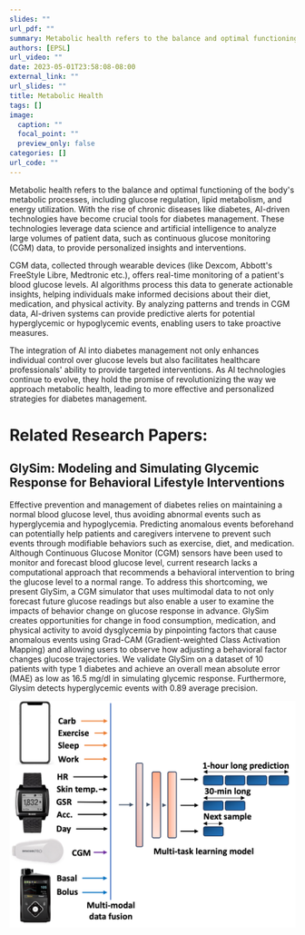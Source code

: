 ```yaml
---
slides: ""
url_pdf: ""
summary: Metabolic health refers to the balance and optimal functioning of the body's metabolic processes, including glucose regulation, lipid metabolism, and energy utilization. With the rise of chronic diseases like diabetes, AI-driven technologies have become crucial tools for diabetes management. These technologies leverage data science and artificial intelligence to analyze large volumes of patient data, such as continuous glucose monitoring (CGM) data, to provide personalized insights and interventions. CGM data, collected through wearable devices (like Dexcom, Abbott's FreeStyle Libre, Medtronic etc.), offers real-time monitoring of a patient's blood glucose levels. AI algorithms process this data to generate actionable insights, helping individuals make informed decisions about their diet, medication, and physical activity. By analyzing patterns and trends in CGM data, AI-driven systems can provide predictive alerts for potential hyperglycemic or hypoglycemic events, enabling users to take proactive measures. The integration of AI into diabetes management not only enhances individual control over glucose levels but also facilitates healthcare professionals' ability to provide targeted interventions. As AI technologies continue to evolve, they hold the promise of revolutionizing the way we approach metabolic health, leading to more effective and personalized strategies for diabetes management.
authors: [EPSL]
url_video: ""
date: 2023-05-01T23:58:08-08:00
external_link: ""
url_slides: ""
title: Metabolic Health
tags: []
image:
  caption: ""
  focal_point: ""
  preview_only: false
categories: []
url_code: ""
---
```

Metabolic health refers to the balance and optimal functioning of the body's metabolic processes, including glucose regulation, lipid metabolism, and energy utilization. With the rise of chronic diseases like diabetes, AI-driven technologies have become crucial tools for diabetes management. These technologies leverage data science and artificial intelligence to analyze large volumes of patient data, such as continuous glucose monitoring (CGM) data, to provide personalized insights and interventions.

CGM data, collected through wearable devices (like Dexcom, Abbott's FreeStyle Libre, Medtronic etc.), offers real-time monitoring of a patient's blood glucose levels. AI algorithms process this data to generate actionable insights, helping individuals make informed decisions about their diet, medication, and physical activity. By analyzing patterns and trends in CGM data, AI-driven systems can provide predictive alerts for potential hyperglycemic or hypoglycemic events, enabling users to take proactive measures.

The integration of AI into diabetes management not only enhances individual control over glucose levels but also facilitates healthcare professionals' ability to provide targeted interventions. As AI technologies continue to evolve, they hold the promise of revolutionizing the way we approach metabolic health, leading to more effective and personalized strategies for diabetes management.  

# Related Research Papers:

## GlySim: Modeling and Simulating Glycemic Response for Behavioral Lifestyle Interventions

Effective prevention and management of diabetes relies on maintaining a normal blood glucose level, thus avoiding abnormal events such as hyperglycemia and hypoglycemia. Predicting anomalous events beforehand can potentially help patients and caregivers intervene to prevent such events through modifiable behaviors such as exercise, diet, and medication. Although Continuous Glucose Monitor (CGM) sensors have been used to monitor and forecast blood glucose level, current research lacks a computational approach that recommends a behavioral intervention to bring the glucose level to a normal range. To address this shortcoming, we present GlySim, a CGM simulator that uses multimodal data to not only forecast future glucose readings but also enable a user to examine the impacts of behavior change on glucose response in advance. GlySim creates opportunities for change in food consumption, medication, and physical activity to avoid dysglycemia by pinpointing factors that cause anomalous events using Grad-CAM (Gradient-weighted Class Activation Mapping) and allowing users to observe how adjusting a behavioral factor changes glucose trajectories. We validate GlySim on a dataset of 10 patients with type 1 diabetes and achieve an overall mean absolute error (MAE) as low as 16.5 mg/dl in simulating glycemic response. Furthermore, Glysim detects hyperglycemic events with 0.89 average precision.

![](simulator.png)
